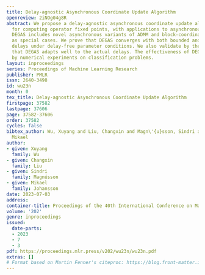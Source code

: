 ```yaml
---
title: Delay-agnostic Asynchronous Coordinate Update Algorithm
openreview: 2iNOg04g8R
abstract: We propose a delay-agnostic asynchronous coordinate update algorithm (DEGAS)
  for computing operator fixed points, with applications to asynchronous optimization.
  DEGAS includes novel asynchronous variants of ADMM and block-coordinate descent
  as special cases. We prove that DEGAS converges with both bounded and unbounded
  delays under delay-free parameter conditions. We also validate by theory and experiments
  that DEGAS adapts well to the actual delays. The effectiveness of DEGAS is demonstrated
  by numerical experiments on classification problems.
layout: inproceedings
series: Proceedings of Machine Learning Research
publisher: PMLR
issn: 2640-3498
id: wu23n
month: 0
tex_title: Delay-agnostic Asynchronous Coordinate Update Algorithm
firstpage: 37582
lastpage: 37606
page: 37582-37606
order: 37582
cycles: false
bibtex_author: Wu, Xuyang and Liu, Changxin and Magn\'{u}sson, Sindri and Johansson,
  Mikael
author:
- given: Xuyang
  family: Wu
- given: Changxin
  family: Liu
- given: Sindri
  family: Magnússon
- given: Mikael
  family: Johansson
date: 2023-07-03
address: 
container-title: Proceedings of the 40th International Conference on Machine Learning
volume: '202'
genre: inproceedings
issued:
  date-parts:
  - 2023
  - 7
  - 3
pdf: https://proceedings.mlr.press/v202/wu23n/wu23n.pdf
extras: []
# Format based on Martin Fenner's citeproc: https://blog.front-matter.io/posts/citeproc-yaml-for-bibliographies/
---
```

